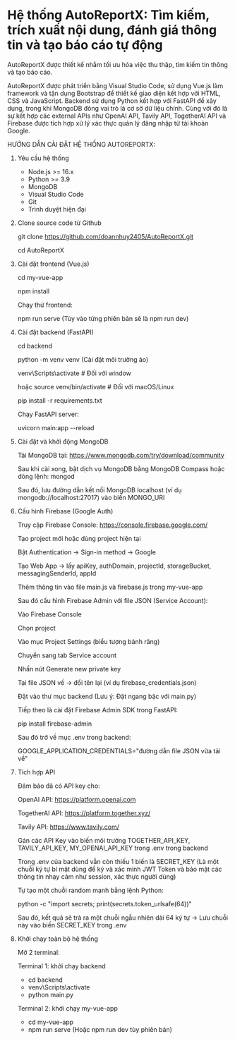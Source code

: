 # Hệ thống AutoReportX: Tìm kiếm, trích xuất nội dung, đánh giá thông tin và tạo báo cáo tự động
AutoReportX được thiết kế nhằm tối ưu hóa việc thu thập, tìm kiếm tin thông và tạo báo cáo.

AutoReportX được phát triển bằng Visual Studio Code, sử dụng Vue.js làm framework và tận dụng Bootstrap để thiết kế giao diện kết hợp với HTML, CSS và JavaScript. Backend sử dụng Python kết hợp với FastAPI để xây dụng, trong khi MongoDB đóng vai trò là cơ sở dữ liệu chính. Cùng với đó là sự kết hợp các external APIs như OpenAI API, Tavily API, TogetherAI API và Firebase được tích hợp xử lý xác thực quản lý đăng nhập từ tài khoản Google.

HƯỚNG DẪN CÀI ĐẶT HỆ THỐNG AUTOREPORTX:

1. Yêu cầu hệ thống
   - Node.js >= 16.x
   - Python >= 3.9
   - MongoDB
   - Visual Studio Code
   - Git
   - Trình duyệt hiện đại
  
2. Clone source code từ Github
   
   git clone https://github.com/doannhuy2405/AutoReportX.git
   
   cd AutoReportX

3. Cài đặt frontend (Vue.js)

   cd my-vue-app
   
   npm install
   
   Chạy thử frontend:
   
   npm run serve (Tùy vào từng phiên bản sẽ là npm run dev)

4. Cài đặt backend (FastAPI)

   cd backend
   
   python -m venv venv (Cài đặt môi trường ảo)

   venv\Scripts\activate # Đối với window
   
   hoặc source venv/bin/activate  # Đối với macOS/Linux
   
   pip install -r requirements.txt
   
   Chạy FastAPI server:
   
   uvicorn main:app --reload

5. Cài đặt và khởi động MongoDB
   
   Tải MongoDB tại: https://www.mongodb.com/try/download/community
   
   Sau khi cài xong, bật dịch vụ MongoDB bằng MongoDB Compass hoặc dòng lệnh:
   mongod

   Sau đó, lưu đường dẫn kết nối MongoDB localhost (ví dụ mongodb://localhost:27017) vào biến MONGO_URI

7. Cấu hình Firebase (Google Auth)
    
   Truy cập Firebase Console: https://console.firebase.google.com/
   
   Tạo project mới hoặc dùng project hiện tại
   
   Bật Authentication -> Sign-in method -> Google
   
   Tạo Web App -> lấy apiKey, authDomain, projectId, storageBucket, messagingSenderId, appId
   
   Thêm thông tin vào file main.js và firebase.js trong my-vue-app

   Sau đó cấu hình Firebase Admin với file JSON (Service Account):

   Vào Firebase Console

   Chọn project

   Vào mục Project Settings (biểu tượng bánh răng)

   Chuyển sang tab Service account

   Nhấn nút Generate new private key

   Tại file JSON về -> đổi tên lại (ví dụ firebase_credentials.json)

   Đặt vào thư mục backend (Lưu ý: Đặt ngang bậc với main.py)

   Tiếp theo là cài đặt Firebase Admin SDK trong FastAPI:

   pip install firebase-admin

   Sau đó trở về mục .env trong backend:

   GOOGLE_APPLICATION_CREDENTIALS="đường dẫn file JSON vừa tải về" 

8. Tích hợp API

   Đảm bảo đã có API key cho:

   OpenAI API: https://platform.openai.com

   TogetherAI API: https://platform.together.xyz/

   Tavily API: https://www.tavily.com/

   Gán các API Key vào biến môi trường TOGETHER_API_KEY, TAVILY_API_KEY, MY_OPENAI_API_KEY trong .env trong backend

   Trong .env của backend vẫn còn thiếu 1 biến là SECRET_KEY (Là một chuỗi ký tự bí mật dùng để ký và xác minh JWT Token và bảo mật các thông tin nhạy cảm như session, xác thực người dùng)

   Tự tạo một chuỗi random mạnh bằng lệnh Python:

   python -c "import secrets; print(secrets.token_urlsafe(64))"

   Sau đó, kết quả sẽ trả ra một chuỗi ngẫu nhiên dài 64 ký tự -> Lưu chuỗi này vào biến SECRET_KEY trong .env

9. Khởi chạy toàn bộ hệ thống

    Mở 2 terminal:
   
   Terminal 1: khởi chạy backend
   - cd backend
   - venv\Scripts\activate
   - python main.py

   Terminal 2: khởi chạy my-vue-app
   - cd my-vue-app
   - npm run serve (Hoặc npm run dev tùy phiên bản)

   
           
